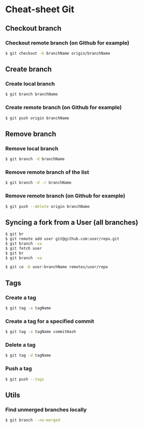 # Cheat-sheet Git

## Checkout branch

### Checkout remote branch (on Github for example)

```bash
$ git checkout -b branchName origin/branchName
```

## Create branch

### Create local branch

```bash
$ git branch branchName
```

### Create remote branch (on Github for example)

```bash
$ git push origin branchName
```

## Remove branch

### Remove local branch

```bash
$ git branch -d branchName 
```

### Remove remote branch of the list

```bash
$ git branch -d -r branchName
```

### Remove remote branch (on Github for example)

```bash
$ git push --delete origin branchName
```

## Syncing a fork from a User (all branches)

```bash
$ git br
$ git remote add user git@github.com:user/repo.git
$ git branch -va
$ git fetch user
$ git br
$ git branch -va
```

```bash
$ git co -b user-branchName remotes/user/repo
```

## Tags

### Create a tag
```bash
$ git tag -a tagName 
```

### Create a tag for a specified commit
```bash
$ git tag -a tagName commitHash
```

### Delete a tag
```bash
$ git tag -d tagName 
```

### Push a tag
```bash
$ git push --tags 
```

## Utils

### Find unmerged branches locally
```bash
$ git branch --no-merged
```
